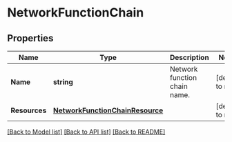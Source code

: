 # NetworkFunctionChain

## Properties
Name | Type | Description | Notes
------------ | ------------- | ------------- | -------------
**Name** | **string** | Network function chain name. | [default to null]
**Resources** | [**NetworkFunctionChainResource**](network_function_chain_resource.md) |  | [default to null]

[[Back to Model list]](../README.md#documentation-for-models) [[Back to API list]](../README.md#documentation-for-api-endpoints) [[Back to README]](../README.md)
